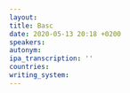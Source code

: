 ```yaml
---
layout: 
title: Basc
date: 2020-05-13 20:18 +0200
speakers: 
autonym: 
ipa_transcription: ''
countries: 
writing_system: 
---
```

